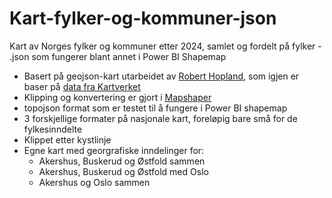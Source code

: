 # Kart-fylker-og-kommuner-json
Kart av Norges fylker og kommuner etter 2024, samlet og fordelt på fylker - .json som fungerer blant annet i Power BI Shapemap

* Basert på geojson-kart utarbeidet av [Robert Hopland](https://github.com/robhop), som igjen er baser på [data fra Kartverket](https://kartkatalog.geonorge.no/)
* Klipping og konvertering er gjort i [Mapshaper](https://mapshaper.org/)
* topojson format som er testet til å fungere i Power BI shapemap
* 3 forskjellige formater på nasjonale kart, foreløpig bare små for de fylkesinndelte
* Klippet etter kystlinje
* Egne kart med georgrafiske inndelinger for:
  * Akershus, Buskerud og Østfold sammen
  * Akershus, Buskerud og Østfold med Oslo
  * Akershus og Oslo sammen

